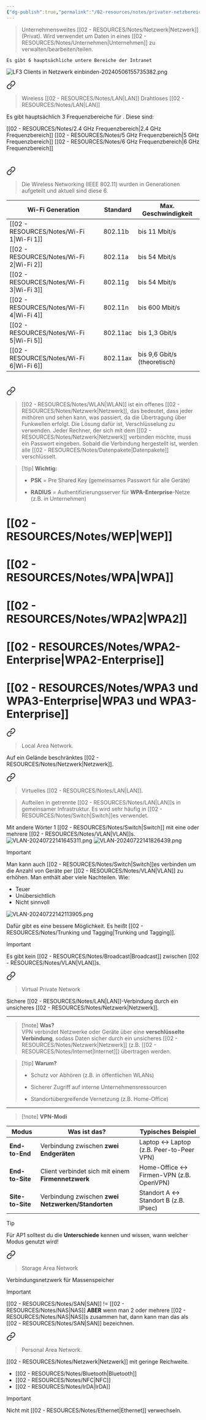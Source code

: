 ```yaml
---
{"dg-publish":true,"permalink":"/02-resources/notes/privater-netzbereich/","tags":["informatik/netzwerk","GFN/prüfungsrelevant/AP1"],"noteIcon":"","updated":"2025-09-10T16:35:44.000+02:00"}
---
```


> Unternehmensweites [[02 - RESOURCES/Notes/Netzwerk\|Netzwerk]] (Privat). Wird verwendet um Daten in eines [[02 - RESOURCES/Notes/Unternehmen\|Unternehmen]] zu verwalten/bearbeiten/teilen.

	Es gibt 6 hauptsächliche untere Bereiche der Intranet

![LF3 Clients in Netzwerk einbinden-20240506155735382.png](/img/user/02%20-%20RESOURCES/Files/IMG/LF3%20Clients%20in%20Netzwerk%20einbinden-20240506155735382.png)


<div class="transclusion internal-embed is-loaded"><a class="markdown-embed-link" href="/02-resources/notes/wlan/" aria-label="Open link"><svg xmlns="http://www.w3.org/2000/svg" width="24" height="24" viewBox="0 0 24 24" fill="none" stroke="currentColor" stroke-width="2" stroke-linecap="round" stroke-linejoin="round" class="svg-icon lucide-link"><path d="M10 13a5 5 0 0 0 7.54.54l3-3a5 5 0 0 0-7.07-7.07l-1.72 1.71"></path><path d="M14 11a5 5 0 0 0-7.54-.54l-3 3a5 5 0 0 0 7.07 7.07l1.71-1.71"></path></svg></a><div class="markdown-embed">




>Wireless [[02 - RESOURCES/Notes/LAN\|LAN]]
>Drahtloses [[02 - RESOURCES/Notes/LAN\|LAN]]

Es gibt hauptsächlich 3 Frequenzbereiche für . Diese sind:

[[02 - RESOURCES/Notes/2.4 GHz Frequenzbereich\|2.4 GHz Frequenzbereich]]
[[02 - RESOURCES/Notes/5 GHz Frequenzbereich\|5 GHz Frequenzbereich]]
[[02 - RESOURCES/Notes/6 GHz Frequenzbereich\|6 GHz Frequenzbereich]]

# 
<div class="transclusion internal-embed is-loaded"><a class="markdown-embed-link" href="/02-resources/notes/wlan-standards/" aria-label="Open link"><svg xmlns="http://www.w3.org/2000/svg" width="24" height="24" viewBox="0 0 24 24" fill="none" stroke="currentColor" stroke-width="2" stroke-linecap="round" stroke-linejoin="round" class="svg-icon lucide-link"><path d="M10 13a5 5 0 0 0 7.54.54l3-3a5 5 0 0 0-7.07-7.07l-1.72 1.71"></path><path d="M14 11a5 5 0 0 0-7.54-.54l-3 3a5 5 0 0 0 7.07 7.07l1.71-1.71"></path></svg></a><div class="markdown-embed">




>Die Wireless Networking (IEEE 802.11) wurden in Generationen aufgeteilt und aktuell sind diese 6.

| Wi-Fi Generation | Standard | Max. Geschwindigkeit         |
| ---------------- | -------- | ---------------------------- |
| [[02 - RESOURCES/Notes/Wi-Fi 1\|Wi-Fi 1]]      | 802.11b  | bis 11 Mbit/s                |
| [[02 - RESOURCES/Notes/Wi-Fi 2\|Wi-Fi 2]]      | 802.11a  | bis 54 Mbit/s                |
| [[02 - RESOURCES/Notes/Wi-Fi 3\|Wi-Fi 3]]      | 802.11g  | bis 54 Mbit/s                |
| [[02 - RESOURCES/Notes/Wi-Fi 4\|Wi-Fi 4]]      | 802.11n  | bis 600 Mbit/s               |
| [[02 - RESOURCES/Notes/Wi-Fi 5\|Wi-Fi 5]]      | 802.11ac | bis 1,3 Gbit/s               |
| [[02 - RESOURCES/Notes/Wi-Fi 6\|Wi-Fi 6]]      | 802.11ax | bis 9,6 Gbit/s (theoretisch) |


</div></div>
 

# 
<div class="transclusion internal-embed is-loaded"><a class="markdown-embed-link" href="/02-resources/notes/wlan-verschluesselung/" aria-label="Open link"><svg xmlns="http://www.w3.org/2000/svg" width="24" height="24" viewBox="0 0 24 24" fill="none" stroke="currentColor" stroke-width="2" stroke-linecap="round" stroke-linejoin="round" class="svg-icon lucide-link"><path d="M10 13a5 5 0 0 0 7.54.54l3-3a5 5 0 0 0-7.07-7.07l-1.72 1.71"></path><path d="M14 11a5 5 0 0 0-7.54-.54l-3 3a5 5 0 0 0 7.07 7.07l1.71-1.71"></path></svg></a><div class="markdown-embed">




>[[02 - RESOURCES/Notes/WLAN\|WLAN]] ist ein offenes [[02 - RESOURCES/Notes/Netzwerk\|Netzwerk]], das bedeutet, dass jeder mithören und sehen kann, was passiert, da die Übertragung über Funkwellen erfolgt. 
>Die Lösung dafür ist, Verschlüsselung zu verwenden. Jeder Rechner, der sich mit dem [[02 - RESOURCES/Notes/Netzwerk\|Netzwerk]] verbinden möchte, muss ein Passwort eingeben. 
>Sobald die Verbindung hergestellt ist, werden alle [[02 - RESOURCES/Notes/Datenpakete\|Datenpakete]] verschlüsselt.


> [!tip] **Wichtig:**
> 
> - **PSK** = Pre Shared Key (gemeinsames Passwort für alle Geräte)
>     
> - **RADIUS** = Authentifizierungsserver für **WPA-Enterprise**-Netze (z.B. in Unternehmen)
>
# [[02 - RESOURCES/Notes/WEP\|WEP]]

# [[02 - RESOURCES/Notes/WPA\|WPA]]
# [[02 - RESOURCES/Notes/WPA2\|WPA2]]
# [[02 - RESOURCES/Notes/WPA2-Enterprise\|WPA2-Enterprise]]
# [[02 - RESOURCES/Notes/WPA3 und WPA3-Enterprise\|WPA3 und WPA3-Enterprise]]

</div></div>


</div></div>


<div class="transclusion internal-embed is-loaded"><a class="markdown-embed-link" href="/02-resources/notes/lan/" aria-label="Open link"><svg xmlns="http://www.w3.org/2000/svg" width="24" height="24" viewBox="0 0 24 24" fill="none" stroke="currentColor" stroke-width="2" stroke-linecap="round" stroke-linejoin="round" class="svg-icon lucide-link"><path d="M10 13a5 5 0 0 0 7.54.54l3-3a5 5 0 0 0-7.07-7.07l-1.72 1.71"></path><path d="M14 11a5 5 0 0 0-7.54-.54l-3 3a5 5 0 0 0 7.07 7.07l1.71-1.71"></path></svg></a><div class="markdown-embed">




> Local Area Network.

Auf ein Gelände beschränktes [[02 - RESOURCES/Notes/Netzwerk\|Netzwerk]].

</div></div>


<div class="transclusion internal-embed is-loaded"><a class="markdown-embed-link" href="/02-resources/notes/vlan/" aria-label="Open link"><svg xmlns="http://www.w3.org/2000/svg" width="24" height="24" viewBox="0 0 24 24" fill="none" stroke="currentColor" stroke-width="2" stroke-linecap="round" stroke-linejoin="round" class="svg-icon lucide-link"><path d="M10 13a5 5 0 0 0 7.54.54l3-3a5 5 0 0 0-7.07-7.07l-1.72 1.71"></path><path d="M14 11a5 5 0 0 0-7.54-.54l-3 3a5 5 0 0 0 7.07 7.07l1.71-1.71"></path></svg></a><div class="markdown-embed">




> Virtuelles [[02 - RESOURCES/Notes/LAN\|LAN]].

>Aufteilen in getrennte [[02 - RESOURCES/Notes/LAN\|LAN]]s in gemeinsamer Infrastruktur.
>Es wird sehr häufig in [[02 - RESOURCES/Notes/Switch\|Switch]]es verwendet.



Mit andere Wörter 1 [[02 - RESOURCES/Notes/Switch\|Switch]] mit eine oder mehrere [[02 - RESOURCES/Notes/VLAN\|VLAN]]s.
![VLAN-20240722141645311.png](/img/user/02%20-%20RESOURCES/Files/IMG/VLAN-20240722141645311.png)
![VLAN-20240722141826439.png](/img/user/02%20-%20RESOURCES/Files/IMG/VLAN-20240722141826439.png)

>[!important] 
>Man kann auch [[02 - RESOURCES/Notes/Switch\|Switch]]es verbinden um die Anzahl von Geräte per [[02 - RESOURCES/Notes/VLAN\|VLAN]] zu erhöhen.
>Man enthält aber viele Nachteilen. Wie:
>- Teuer
>- Unübersichtlich
>- Nicht sinnvoll



![VLAN-20240722142113905.png](/img/user/02%20-%20RESOURCES/Files/IMG/VLAN-20240722142113905.png)

Dafür gibt es eine bessere Möglichkeit.
Es heißt [[02 - RESOURCES/Notes/Trunking und Tagging\|Trunking und Tagging]].


>[!important] 
>Es gibt kein [[02 - RESOURCES/Notes/Broadcast\|Broadcast]] zwischen [[02 - RESOURCES/Notes/VLAN\|VLAN]]s.


</div></div>


<div class="transclusion internal-embed is-loaded"><a class="markdown-embed-link" href="/02-resources/notes/vpn/" aria-label="Open link"><svg xmlns="http://www.w3.org/2000/svg" width="24" height="24" viewBox="0 0 24 24" fill="none" stroke="currentColor" stroke-width="2" stroke-linecap="round" stroke-linejoin="round" class="svg-icon lucide-link"><path d="M10 13a5 5 0 0 0 7.54.54l3-3a5 5 0 0 0-7.07-7.07l-1.72 1.71"></path><path d="M14 11a5 5 0 0 0-7.54-.54l-3 3a5 5 0 0 0 7.07 7.07l1.71-1.71"></path></svg></a><div class="markdown-embed">




> Virtual Private Network 

Sichere [[02 - RESOURCES/Notes/LAN\|LAN]]-Verbindung durch ein unsicheres [[02 - RESOURCES/Notes/Netzwerk\|Netzwerk]].

---

> [!note] **Was?**  
> VPN verbindet Netzwerke oder Geräte über eine **verschlüsselte Verbindung**, sodass Daten sicher durch ein unsicheres [[02 - RESOURCES/Notes/Netzwerk\|Netzwerk]] (z.B. [[02 - RESOURCES/Notes/Internet\|Internet]]) übertragen werden.

> [!tip] **Warum?**
> 
> - Schutz vor Abhören (z.B. in öffentlichen WLANs)
>     
> - Sicherer Zugriff auf interne Unternehmensressourcen
>     
> - Standortübergreifende Vernetzung (z.B. Home-Office)
>     

---

> [!note] **VPN-Modi**

|Modus|Was ist das?|Typisches Beispiel|
|---|---|---|
|**End-to-End**|Verbindung zwischen **zwei Endgeräten**|Laptop ↔ Laptop (z.B. Peer-to-Peer VPN)|
|**End-to-Site**|Client verbindet sich mit einem **Firmennetzwerk**|Home-Office ↔ Firmen-VPN (z.B. OpenVPN)|
|**Site-to-Site**|Verbindung zwischen **zwei Netzwerken/Standorten**|Standort A ↔ Standort B (z.B. IPsec)|

> [!tip]  
> Für AP1 solltest du die **Unterschiede** kennen und wissen, wann welcher Modus genutzt wird!


</div></div>


<div class="transclusion internal-embed is-loaded"><a class="markdown-embed-link" href="/02-resources/notes/san/" aria-label="Open link"><svg xmlns="http://www.w3.org/2000/svg" width="24" height="24" viewBox="0 0 24 24" fill="none" stroke="currentColor" stroke-width="2" stroke-linecap="round" stroke-linejoin="round" class="svg-icon lucide-link"><path d="M10 13a5 5 0 0 0 7.54.54l3-3a5 5 0 0 0-7.07-7.07l-1.72 1.71"></path><path d="M14 11a5 5 0 0 0-7.54-.54l-3 3a5 5 0 0 0 7.07 7.07l1.71-1.71"></path></svg></a><div class="markdown-embed">




> Storage Area Network 

Verbindungsnetzwerk für Massenspeicher

>[!important] 
>[[02 - RESOURCES/Notes/SAN\|SAN]]  != [[02 - RESOURCES/Notes/NAS\|NAS]]
>**ABER** wenn man 2 oder mehrere [[02 - RESOURCES/Notes/NAS\|NAS]]s zusammen hat, dann kann man das als [[02 - RESOURCES/Notes/SAN\|SAN]] bezeichnen.


</div></div>


<div class="transclusion internal-embed is-loaded"><a class="markdown-embed-link" href="/02-resources/notes/pan/" aria-label="Open link"><svg xmlns="http://www.w3.org/2000/svg" width="24" height="24" viewBox="0 0 24 24" fill="none" stroke="currentColor" stroke-width="2" stroke-linecap="round" stroke-linejoin="round" class="svg-icon lucide-link"><path d="M10 13a5 5 0 0 0 7.54.54l3-3a5 5 0 0 0-7.07-7.07l-1.72 1.71"></path><path d="M14 11a5 5 0 0 0-7.54-.54l-3 3a5 5 0 0 0 7.07 7.07l1.71-1.71"></path></svg></a><div class="markdown-embed">




> Personal Area Network.

[[02 - RESOURCES/Notes/Netzwerk\|Netzwerk]] mit geringe Reichweite.
- [[02 - RESOURCES/Notes/Bluetooth\|Bluetooth]]
- [[02 - RESOURCES/Notes/NFC\|NFC]]
- [[02 - RESOURCES/Notes/IrDA\|IrDA]]

</div></div>


>[!important] 
>Nicht mit [[02 - RESOURCES/Notes/Ethernet\|Ethernet]]  verwechseln.